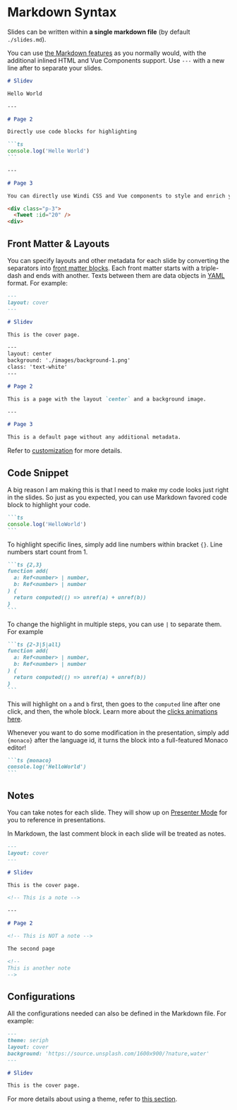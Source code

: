 # Markdown Syntax

Slides can be written within **a single markdown file** (by default `./slides.md`). 

You can use [the Markdown features](https://github.com/adam-p/markdown-here/wiki/Markdown-Cheatsheet) as you normally would, with the additional inlined HTML and Vue Components support. Use `---` with a new line after to separate your slides. 

~~~md
# Slidev

Hello World

---

# Page 2

Directly use code blocks for highlighting

```ts
console.log('Helle World')
```

---

# Page 3

You can directly use Windi CSS and Vue components to style and enrich your slides.

<div class="p-3">
  <Tweet :id="20" />
<div>
~~~

## Front Matter & Layouts

You can specify layouts and other metadata for each slide by converting the separators into [front matter blocks](https://jekyllrb.com/docs/front-matter/). Each front matter starts with a triple-dash and ends with another. Texts between them are data objects in [YAML](https://www.cloudbees.com/blog/yaml-tutorial-everything-you-need-get-started/) format. For example:

~~~md
---
layout: cover
---

# Slidev

This is the cover page.

---
layout: center
background: './images/background-1.png'
class: 'text-white'
---​

# Page 2

This is a page with the layout `center` and a background image.

---

# Page 3

This is a default page without any additional metadata.
~~~

Refer to [customization](/custom/) for more details.

## Code Snippet

A big reason I am making this is that I need to make my code looks just right in the slides. So just as you expected, you can use Markdown favored code block to highlight your code.

~~~md
```ts
console.log('HelloWorld')
```
~~~

To highlight specific lines, simply add line numbers within bracket `{}`. Line numbers start count from 1.

~~~md
```ts {2,3}
function add(
  a: Ref<number> | number,
  b: Ref<number> | number
) {
  return computed(() => unref(a) + unref(b))
}
```
~~~

To change the highlight in multiple steps, you can use `|` to separate them. For example

~~~md
```ts {2-3|5|all}
function add(
  a: Ref<number> | number,
  b: Ref<number> | number
) {
  return computed(() => unref(a) + unref(b))
}
```
~~~

This will highlight on `a` and `b` first, then goes to the `computed` line after one click, and then, the whole block. Learn more about the [clicks animations here](/guide/animations).

Whenever you want to do some modification in the presentation, simply add `{monaco}` after the language id, it turns the block into a full-featured Monaco editor!

~~~md
```ts {monaco}
console.log('HelloWorld')
```
~~~

## Notes

You can take notes for each slide. They will show up on [Presenter Mode](/guide/presenter-mode) for you to reference in presentations.

In Markdown, the last comment block in each slide will be treated as notes.

~~~md
---
layout: cover
---

# Slidev

This is the cover page.

<!-- This is a note -->

---

# Page 2

<!-- This is NOT a note -->

The second page

<!--
This is another note
-->
~~~

## Configurations

All the configurations needed can also be defined in the Markdown file. For example:

```md
---
theme: seriph
layout: cover
background: 'https://source.unsplash.com/1600x900/?nature,water'
---

# Slidev

This is the cover page.
```

For more details about using a theme, refer to [this section](/themes/use).
